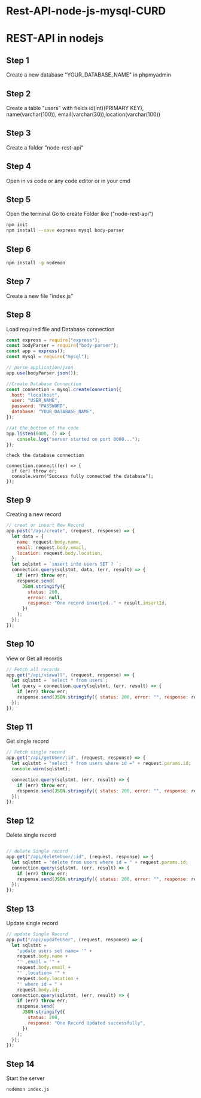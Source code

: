 # Rest-API-node-js-mysql-CURD


# REST-API in nodejs
## Step 1 
Create a new database "YOUR_DATABASE_NAME" in phpmyadmin

## Step 2
Create a table "users" with fields id(int)(PRIMARY KEY), name(varchar(100)), email(varchar(30)),location(varchar(100))

## Step 3
Create a folder "node-rest-api" 

## Step 4 
Open in vs code or any code editor or in your cmd 

## Step 5 
Open the terminal
Go to create Folder like ("node-rest-api")
```bash
npm init 
npm install --save express mysql body-parser
```

## Step 6 
```bash
npm install -g nodemon
```

## Step 7 
Create a new file "index.js"

## Step 8
Load required file and Database connection
```javascript
const express = require("express");
const bodyParser = require("body-parser");
const app = express();
const mysql = require("mysql");

// parse application/json
app.use(bodyParser.json());

//Create Database Connection
const connection = mysql.createConnection({
  host: "localhost",
  user: "USER_NAME",
  password: "PASSWORD",
  database: "YOUR_DATABASE_NAME",
});
```
```javascript
//at the bottom of the code
app.listen(8000, () => {
	console.log("server started on port 8000...");
});

```

```
check the database connection 

connection.connect((er) => {
  if (er) throw er;
  console.warn("Success fully connected the database");
});

```


## Step 9
Creating a new record

```javascript
// creat or insert New Record
app.post("/api/create", (request, response) => {
  let data = {
    name: request.body.name,
    email: request.body.email,
    location: request.body.location,
  };
  let sqlstmt = `insert into users SET ? `;
  connection.query(sqlstmt, data, (err, result) => {
    if (err) throw err;
    response.send(
      JSON.stringify({
        status: 200,
        erroor: null,
        response: "One record inserted.." + result.insertId,
      })
    );
  });
});
```

## Step 10
View or Get all records
```javascript
// Fetch all records
app.get("/api/viewall", (request, response) => {
  let sqlstmt = `select * from users`;
  let query = connection.query(sqlstmt, (err, result) => {
    if (err) throw err;
    response.send(JSON.stringify({ status: 200, error: "", response: result }));
  });
});

```
## Step 11
Get single record

```javascript
// Fetch single record
app.get("/api/getUser/:id", (request, response) => {
  let sqlstmt = "select * from users where id =" + request.params.id;
  console.warn(sqlstmt);

  connection.query(sqlstmt, (err, result) => {
    if (err) throw err;
    response.send(JSON.stringify({ status: 200, error: "", response: result }));
  });
});
```

## Step 12
Delete single record
```javascript

// delete Single record
app.get("/api/deleteUser/:id", (request, response) => {
  let sqlstmt = "delete from users where id = " + request.params.id;
  connection.query(sqlstmt, (err, result) => {
    if (err) throw err;
    response.send(JSON.stringify({ status: 200, error: "", response: result }));
  });
});

```

## Step 13
Update single record
```javascript
// update Single Record
app.put("/api/updateUser", (request, response) => {
  let sqlstmt =
    "update users set name= '" +
    request.body.name +
    "' ,email = '" +
    request.body.email +
    "' ,location= '" +
    request.body.location +
    "' where id = " +
    request.body.id;
  connection.query(sqlstmt, (err, result) => {
    if (err) throw err;
    response.send(
      JSON.stringify({
        status: 200,
        response: "One Record Updated successfully",
      })
    );
  });
});
```

## Step 14 
Start the server
```bash
nodemon index.js
```
